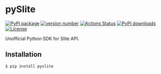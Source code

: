 # pySlite

[![PyPI package](https://img.shields.io/badge/pip%20install-pyslite-brightgreen)](https://pypi.org/project/pyslite/)
[![version number](https://img.shields.io/pypi/v/pyslite?color=green&label=version)](https://pypi.org/project/pyslite/)
[![Actions Status](https://github.com/oddaspa/pyslite/workflows/Build%20status/badge.svg)](https://github.com/oddaspa/pyslite/actions)
[![PyPI downloads](https://img.shields.io/pypi/dm/pyslite.svg)](https://pypistats.org/packages/pyslite)
[![License](https://img.shields.io/github/license/oddaspa/pyslite)](https://github.com/oddaspa/pyslite/blob/main/LICENSE.txt)

Unofficial Python SDK for Slite API.

## Installation

```sh
$ pip install pyslite
```
